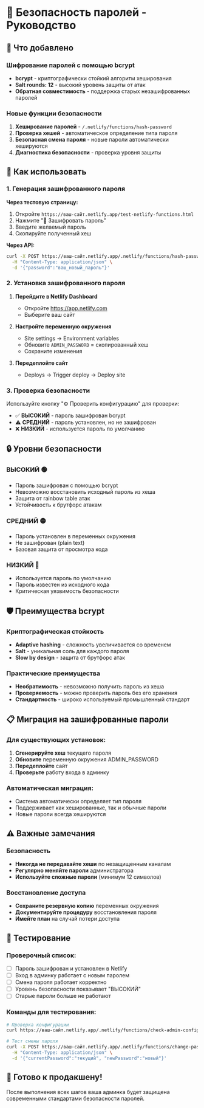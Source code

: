 # 🔐 Безопасность паролей - Руководство

## 🎯 Что добавлено

### Шифрование паролей с помощью bcrypt
- **bcrypt** - криптографически стойкий алгоритм хеширования
- **Salt rounds: 12** - высокий уровень защиты от атак
- **Обратная совместимость** - поддержка старых незашифрованных паролей

### Новые функции безопасности
1. **Хеширование паролей** - `/.netlify/functions/hash-password`
2. **Проверка хешей** - автоматическое определение типа пароля
3. **Безопасная смена пароля** - новые пароли автоматически хешируются
4. **Диагностика безопасности** - проверка уровня защиты

## 🚀 Как использовать

### 1. Генерация зашифрованного пароля

**Через тестовую страницу:**
1. Откройте `https://ваш-сайт.netlify.app/test-netlify-functions.html`
2. Нажмите "🔐 Зашифровать пароль"
3. Введите желаемый пароль
4. Скопируйте полученный хеш

**Через API:**
```bash
curl -X POST https://ваш-сайт.netlify.app/.netlify/functions/hash-password \
  -H "Content-Type: application/json" \
  -d '{"password":"ваш_новый_пароль"}'
```

### 2. Установка зашифрованного пароля

1. **Перейдите в Netlify Dashboard**
   - Откройте https://app.netlify.com
   - Выберите ваш сайт

2. **Настройте переменную окружения**
   - Site settings → Environment variables
   - Обновите `ADMIN_PASSWORD` = скопированный хеш
   - Сохраните изменения

3. **Передеплойте сайт**
   - Deploys → Trigger deploy → Deploy site

### 3. Проверка безопасности

Используйте кнопку "⚙️ Проверить конфигурацию" для проверки:
- ✅ **ВЫСОКИЙ** - пароль зашифрован bcrypt
- ⚠️ **СРЕДНИЙ** - пароль установлен, но не зашифрован  
- ❌ **НИЗКИЙ** - используется пароль по умолчанию

## 🔒 Уровни безопасности

### ВЫСОКИЙ 🟢
- Пароль зашифрован с помощью bcrypt
- Невозможно восстановить исходный пароль из хеша
- Защита от rainbow table атак
- Устойчивость к брутфорс атакам

### СРЕДНИЙ 🟡  
- Пароль установлен в переменных окружения
- Не зашифрован (plain text)
- Базовая защита от просмотра кода

### НИЗКИЙ 🔴
- Используется пароль по умолчанию
- Пароль известен из исходного кода
- Критическая уязвимость безопасности

## 🛡️ Преимущества bcrypt

### Криптографическая стойкость
- **Adaptive hashing** - сложность увеличивается со временем
- **Salt** - уникальная соль для каждого пароля
- **Slow by design** - защита от брутфорс атак

### Практические преимущества
- **Необратимость** - невозможно получить пароль из хеша
- **Проверяемость** - можно проверить пароль без его хранения
- **Стандартность** - широко используемый промышленный стандарт

## 📋 Миграция на зашифрованные пароли

### Для существующих установок:

1. **Сгенерируйте хеш** текущего пароля
2. **Обновите** переменную окружения ADMIN_PASSWORD
3. **Передеплойте** сайт
4. **Проверьте** работу входа в админку

### Автоматическая миграция:
- Система автоматически определяет тип пароля
- Поддерживает как хешированные, так и обычные пароли
- Новые пароли всегда хешируются

## ⚠️ Важные замечания

### Безопасность
- **Никогда не передавайте хеши** по незащищенным каналам
- **Регулярно меняйте пароли** администратора
- **Используйте сложные пароли** (минимум 12 символов)

### Восстановление доступа
- **Сохраните резервную копию** переменных окружения
- **Документируйте процедуру** восстановления пароля
- **Имейте план** на случай потери доступа

## 🧪 Тестирование

### Проверочный список:
- [ ] Пароль зашифрован и установлен в Netlify
- [ ] Вход в админку работает с новым паролем
- [ ] Смена пароля работает корректно
- [ ] Уровень безопасности показывает "ВЫСОКИЙ"
- [ ] Старые пароли больше не работают

### Команды для тестирования:
```bash
# Проверка конфигурации
curl https://ваш-сайт.netlify.app/.netlify/functions/check-admin-config

# Тест смены пароля
curl -X POST https://ваш-сайт.netlify.app/.netlify/functions/change-password \
  -H "Content-Type: application/json" \
  -d '{"currentPassword":"текущий", "newPassword":"новый"}'
```

## 🚀 Готово к продакшену!

После выполнения всех шагов ваша админка будет защищена современными стандартами безопасности паролей.